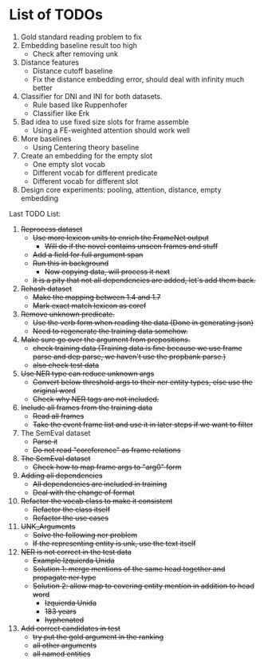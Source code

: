 # List of TODOs 

1. Gold standard reading problem to fix
1. Embedding baseline result too high
    - Check after removing unk
1. Distance features
    - Distance cutoff baseline
    - Fix the distance embedding error, should deal with infinity much better
1. Classifier for DNI and INI for both datasets.
    - Rule based like Ruppenhofer
    - Classifier like Erk
1. Bad idea to use fixed size slots for frame assemble
    - Using a FE-weighted attention should work well
1. More baselines
    - Using Centering theory baseline
1. Create an embedding for the empty slot
    - One empty slot vocab
    - Different vocab for different predicate
    - Different vocab for different slot
1. Design core experiments: pooling, attention, distance, empty embedding


Last TODO List:
1. ~~Reprocess dataset~~
    - ~~Use more lexicon units to enrich the FrameNet output~~
        - ~~Will do if the novel contains unseen frames and stuff~~
    - ~~Add a field for full argument span~~
    - ~~Run this in background~~
        - ~~Now copying data, will process it next~~
    - ~~It is a pity that not all dependencies are added, let's add them back.~~
1. ~~Rehash dataset~~
    - ~~Make the mapping between 1.4 and 1.7~~
    - ~~Mark exact match lexicon as coref~~
1. ~~Remove unknown predicate.~~
    - ~~Use the verb form when reading the data  (Done in generating json)~~
    - ~~Need to regenerate the training data somehow.~~
1. ~~Make sure go over the argument from prepositions.~~
    - ~~check training data (Training data is fine because we use frame parse 
    and dep parse, we haven't use the propbank parse.)~~
    - ~~also check test data~~
1. ~~Use NER type can reduce unknown args~~
    - ~~Convert below threshold args to their ner entity types, else use the original word~~
    - ~~Check why NER tags are not included.~~
1. ~~Include all frames from the training data~~
    - ~~Read all frames~~
    - ~~Take the event frame list and use it in later steps if we want to filter~~
1. The SemEval dataset
    - ~~Parse it~~
    - ~~Do not read "coreference" as frame relations~~
1. ~~The SemEval dataset~~
    - ~~Check how to map frame args to "arg0" form~~
1. ~~Adding all dependencies~~
    - ~~All dependencies are included in training~~
    - ~~Deal with the change of format~~
1. ~~Refactor the vocab class to make it consistent~~
    - ~~Refactor the class itself~~
    - ~~Refactor the use cases~~
1. ~~UNK_Arguments~~
    - ~~Solve the following ner problem~~
    - ~~If the representing entity is unk, use the text itself~~
1. ~~NER is not correct in the test data~~
    - ~~Example Izquierda Unida~~
    - ~~Solution 1: merge mentions of the same head together and propagate ner type~~
    - ~~Solution 2: allow map to covering entity mention in addition to head word~~
        - ~~Izquierda Unida~~
        - ~~183 years~~
        - ~~hyphenated~~
1. ~~Add correct candidates in test~~
    - ~~try put the gold argument in the ranking~~
    - ~~all other arguments~~
    - ~~all named entities~~
